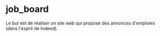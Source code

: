 # job_board
Le but est de réaliser un site web qui propose des annonces d'emploies (dans l'esprit de Indeed).
